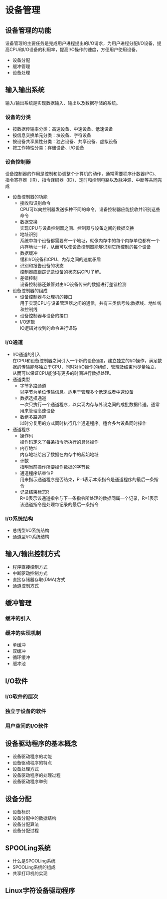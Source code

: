 # 设备管理

## 设备管理的功能
设备管理的主要任务是完成用户进程提出的I/O请求，为用户进程分配I/O设备，提高CPU和I/O设备的利用率，提高I/O操作的速度，方便用户使用设备。

* 设备分配
* 缓冲管理
* 设备处理

## 输入输出系统
输入/输出系统是实现数据输入、输出以及数据存储的系统。

### 设备的分类
  * 按数据传输率分类：高速设备、中速设备、低速设备
  * 按信息交换单元分类：块设备、字符设备
  * 按设备共享属性分类：独占设备、共享设备、虚拟设备
  * 按工作特性分类：存储设备、I/O设备

### 设备控制器
设备控制器的作用是控制和协调整个计算机的动作，通常需要程序计数器(PC)、指令寄存器（IR）、指令译码器（ID）、定时和控制电路以及脉冲源、中断等共同完成

  * 设备控制器的功能
    * 接收和识别命令  
    CPU可以向控制器发送多种不同的命令，设备控制器应能接收并识别这些命令
    * 数据交换  
    实现CPU与设备控制器之间、控制器与设备之间的数据交换
    * 地址识别  
    系统中每个设备都需要有一个地址，就像内存中的每个内存单位都有一个内存地址一样，从而可以使设备控制器能够识别它所控制的每个设备
    * 数据缓冲  
    缓和I/O设备和CPU、内存之间的速度矛盾
    * 识别和报告设备的状态  
    控制器应跟踪记录设备的状态供CPU了解。
    * 差错控制  
    设备控制器还兼管对由I/O设备传来的数据进行差错检测
  * 设备控制器的组成
    * 设备控制器与处理机的接口  
    用于实现CPU与设备管理器之间的通信，共有三类信号线:数据线、地址线和控制线
    * 设备控制器与设备的接口
    * I/O逻辑  
    IO逻辑对收到的命令进行译码

### I/O通道
  * I/O通道的引入  
  在CPU和设备控制器之间引入一个新的设备`通道`，建立独立的I/O操作，满足数据的传输能够独立于CPU，同时对I/O操作的组织、管理及结束也尽量独立，从而可以保证CPU能够有更多的时间进行数据处理。
  * 通道类型
    * 字节多路通道  
    以字节为单位传输信息。适用于管理多个低速或者中速设备
    * 数据选择通道  
    一次只执行一个通道程序，以实现内存与外设之间的成批数据传送。通常用来管理高速设备
    * 数组多路通道  
    以时分复用的方式同时执行几个通道程序。适合多台设备同时操作
  * 通道程序
    * 操作码  
    操作码定义了每条指令所执行的具体操作
    * 内存地址  
    内存地址给出了数据在内存中的起始地址
    * 计数  
    指明当前操作所要操作数据的字节数
    * 通道程序结束位P  
    用来指示通道程序是否结束，P=1表示本条指令是通道程序的最后一条指令
    * 记录结束标志R  
    R=0表示该通道指令与下一条指令所处理的数据同属一个记录，R=1表示该通道指令是处理每记录的最后一条指令

### I/O系统结构
  * 总线型I/O系统结构
  * 通道型I/O系统结构

## 输入/输出控制方式

* 程序直接控制方式
* 中断驱动控制方式
* 直接存储器存取(DMA)方式
* 通道控制方式

## 缓冲管理

### 缓冲的引入

### 缓冲的实现机制
* 单缓冲
* 双缓冲
* 循环缓冲
* 缓冲池

## I/O软件

### I/O软件的层次

### 独立于设备的软件

### 用户空间的I/O软件

## 设备驱动程序的基本概念
* 设备驱动程序的功能
* 设备驱动程序的特点
* 设备处理方式
* 设备驱动程序的处理过程
* 设备驱动程序举例

## 设备分配
* 设备标识
* 设备分配中的数据结构
* 设备分配算法
* 设备分配过程

## SPOOLing系统
* 什么是SPOOLing系统
* SPOOLing系统的组成
* 共享打印机的实现

## Linux字符设备驱动程序